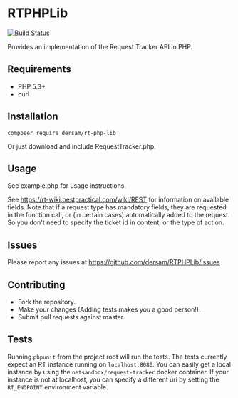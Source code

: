 RTPHPLib
========
[![Build Status](https://travis-ci.org/dersam/RTPHPLib.svg?branch=master)](https://travis-ci.org/dersam/RTPHPLib)

Provides an implementation of the Request Tracker API in PHP.

Requirements
------------
* PHP 5.3+
* curl

Installation
------------
`composer require dersam/rt-php-lib`

Or just download and include RequestTracker.php.

Usage
-----
See example.php for usage instructions.

See https://rt-wiki.bestpractical.com/wiki/REST for information on available fields. 
Note that if a request type has mandatory fields, they are requested in the function
call, or (in certain cases) automatically added to the request.  So you don't need
to specify the ticket id in content, or the type of action.

Issues
--------
Please report any issues at https://github.com/dersam/RTPHPLib/issues 

Contributing
------------
* Fork the repository.
* Make your changes (Adding tests makes you a good person!).
* Submit pull requests against master.

Tests
-----
Running `phpunit` from the project root will run the tests. The tests currently 
expect an RT instance running on `localhost:8080`.  You can easily get a local 
instance by using the `netsandbox/request-tracker` docker container. If your
instance is not at localhost, you can specify a different uri by setting the
`RT_ENDPOINT` environment variable.
